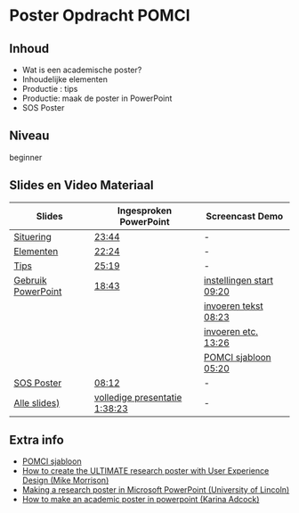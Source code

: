 # Poster Opdracht POMCI

## Inhoud
* Wat is een academische poster?
* Inhoudelijke elementen
* Productie : tips
* Productie: maak de poster in PowerPoint
* SOS Poster

## Niveau 
beginner


## Slides en Video Materiaal

|Slides | Ingesproken PowerPoint | Screencast Demo |
|------------ | -------------------- | -----------------------|
|[Situering](https://github.com/franklbvp/poster_POMCI/blob/main/docs/Criminologie-PosterOpdracht-situering.pdf) |[23:44](https://kuleuven.mediaspace.kaltura.com/media/Criminologie-PosterOpdracht-situering/1_rxd2uffx) | - |
|[Elementen](https://github.com/franklbvp/poster_POMCI/blob/main/docs/Criminologie-PosterOpdracht-elementen.pdf) |[22:24](https://kuleuven.mediaspace.kaltura.com/media/Criminologie-PosterOpdracht-elementen/1_zb4zlqyw) | - |
|[Tips](https://github.com/franklbvp/poster_POMCI/blob/main/docs/Criminologie-PosterOpdracht-tips.pdf) |[25:19](https://kuleuven.mediaspace.kaltura.com/media/Criminologie-PosterOpdracht-tips/1_w5ec4fwh) | - |
|[Gebruik PowerPoint](https://github.com/franklbvp/poster_POMCI/blob/main/docs/Criminologie-PosterOpdracht-powerpoint.pdf) |[18:43](https://kuleuven.mediaspace.kaltura.com/media/Criminologie-PosterOpdracht-powerpoint/1_vlcy4eyy) | [instellingen start 09:20](https://kuleuven.mediaspace.kaltura.com/media/poster-instellingen-start/1_4w2rjik6) |
| | |[invoeren tekst 08:23](https://kuleuven.mediaspace.kaltura.com/media/poster-invoeren-tekst/1_tgty304a) |
| | |[invoeren etc. 13:26](https://kuleuven.mediaspace.kaltura.com/media/poster-invoeren-etc/1_d0xk8hii)|
| | |[POMCI sjabloon 05:20](https://kuleuven.mediaspace.kaltura.com/media/poster-POMCI/1_wtxizqqg)|
|[SOS Poster](https://github.com/franklbvp/poster_POMCI/blob/main/docs/Criminologie-PosterOpdracht-sos.pdf) | [08:12](https://kuleuven.mediaspace.kaltura.com/media/Criminologie-PosterOpdracht-sos/1_9trzc4en)| - |
| [Alle slides)](https://github.com/franklbvp/poster_POMCI/blob/main/docs/Criminologie-PosterOpdracht-elementen.pdf)| [volledige presentatie 1:38:23](https://kuleuven.mediaspace.kaltura.com/media/Criminologie-PosterOpdracht-totaal/1_jfka35vy) | - |

## Extra info
* [POMCI sjabloon](https://github.com/franklbvp/poster_POMCI/blob/main/docs/Standaardformat_poster_POMCI.pptx)
* [How to create the ULTIMATE research poster with User Experience Design (Mike Morrison)](https://youtu.be/SYk29tnxASs)
* [Making a research poster in Microsoft PowerPoint (University of Lincoln)](https://youtu.be/frS61Qm1OBk)
* [How to make an academic poster in powerpoint (Karina Adcock)](https://youtu.be/_WnhoIbfcoM)
